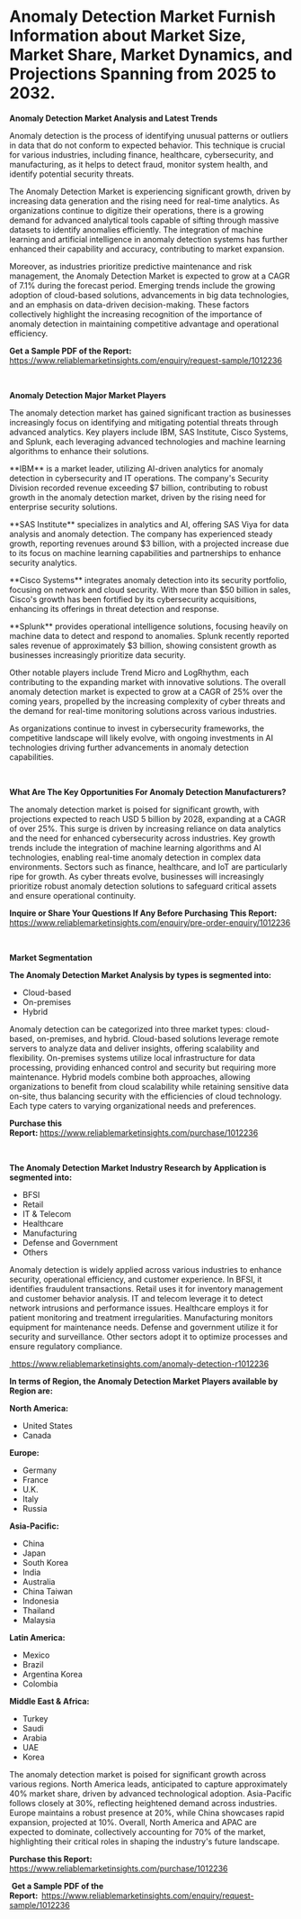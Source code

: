 <p><h1>Anomaly Detection Market Furnish Information about Market Size, Market Share, Market Dynamics, and Projections Spanning from 2025 to 2032.</h1></p><p><strong>Anomaly Detection Market Analysis and Latest Trends</strong></p>
<p><p>Anomaly detection is the process of identifying unusual patterns or outliers in data that do not conform to expected behavior. This technique is crucial for various industries, including finance, healthcare, cybersecurity, and manufacturing, as it helps to detect fraud, monitor system health, and identify potential security threats.</p><p>The Anomaly Detection Market is experiencing significant growth, driven by increasing data generation and the rising need for real-time analytics. As organizations continue to digitize their operations, there is a growing demand for advanced analytical tools capable of sifting through massive datasets to identify anomalies efficiently. The integration of machine learning and artificial intelligence in anomaly detection systems has further enhanced their capability and accuracy, contributing to market expansion.</p><p>Moreover, as industries prioritize predictive maintenance and risk management, the Anomaly Detection Market is expected to grow at a CAGR of 7.1% during the forecast period. Emerging trends include the growing adoption of cloud-based solutions, advancements in big data technologies, and an emphasis on data-driven decision-making. These factors collectively highlight the increasing recognition of the importance of anomaly detection in maintaining competitive advantage and operational efficiency.</p></p>
<p><strong>Get a Sample PDF of the Report:&nbsp;</strong> <a href="https://www.reliablemarketinsights.com/enquiry/request-sample/1012236?utm_campaign=3100&utm_medium=2&utm_source=Github&utm_content=ia&utm_term=16042025&utm_id=anomaly-detection">https://www.reliablemarketinsights.com/enquiry/request-sample/1012236</a></p>
<p>&nbsp;</p>
<p><strong>Anomaly Detection Major Market Players</strong></p>
<p><p>The anomaly detection market has gained significant traction as businesses increasingly focus on identifying and mitigating potential threats through advanced analytics. Key players include IBM, SAS Institute, Cisco Systems, and Splunk, each leveraging advanced technologies and machine learning algorithms to enhance their solutions.</p><p>**IBM** is a market leader, utilizing AI-driven analytics for anomaly detection in cybersecurity and IT operations. The company's Security Division recorded revenue exceeding $7 billion, contributing to robust growth in the anomaly detection market, driven by the rising need for enterprise security solutions.</p><p>**SAS Institute** specializes in analytics and AI, offering SAS Viya for data analysis and anomaly detection. The company has experienced steady growth, reporting revenues around $3 billion, with a projected increase due to its focus on machine learning capabilities and partnerships to enhance security analytics.</p><p>**Cisco Systems** integrates anomaly detection into its security portfolio, focusing on network and cloud security. With more than $50 billion in sales, Cisco's growth has been fortified by its cybersecurity acquisitions, enhancing its offerings in threat detection and response.</p><p>**Splunk** provides operational intelligence solutions, focusing heavily on machine data to detect and respond to anomalies. Splunk recently reported sales revenue of approximately $3 billion, showing consistent growth as businesses increasingly prioritize data security.</p><p>Other notable players include Trend Micro and LogRhythm, each contributing to the expanding market with innovative solutions. The overall anomaly detection market is expected to grow at a CAGR of 25% over the coming years, propelled by the increasing complexity of cyber threats and the demand for real-time monitoring solutions across various industries.</p><p>As organizations continue to invest in cybersecurity frameworks, the competitive landscape will likely evolve, with ongoing investments in AI technologies driving further advancements in anomaly detection capabilities.</p></p>
<p>&nbsp;</p>
<p><strong>What Are The Key Opportunities For Anomaly Detection Manufacturers?</strong></p>
<p><p>The anomaly detection market is poised for significant growth, with projections expected to reach USD 5 billion by 2028, expanding at a CAGR of over 25%. This surge is driven by increasing reliance on data analytics and the need for enhanced cybersecurity across industries. Key growth trends include the integration of machine learning algorithms and AI technologies, enabling real-time anomaly detection in complex data environments. Sectors such as finance, healthcare, and IoT are particularly ripe for growth. As cyber threats evolve, businesses will increasingly prioritize robust anomaly detection solutions to safeguard critical assets and ensure operational continuity.</p></p>
<p><strong>Inquire or Share Your Questions If Any Before Purchasing This Report:</strong> <a href="https://www.reliablemarketinsights.com/enquiry/pre-order-enquiry/1012236?utm_campaign=3100&utm_medium=2&utm_source=Github&utm_content=ia&utm_term=16042025&utm_id=anomaly-detection">https://www.reliablemarketinsights.com/enquiry/pre-order-enquiry/1012236</a></p>
<p>&nbsp;</p>
<p><strong>Market Segmentation</strong></p>
<p><strong>The Anomaly Detection Market Analysis by types is segmented into:</strong></p>
<p><ul><li>Cloud-based</li><li>On-premises</li><li>Hybrid</li></ul></p>
<p><p>Anomaly detection can be categorized into three market types: cloud-based, on-premises, and hybrid. Cloud-based solutions leverage remote servers to analyze data and deliver insights, offering scalability and flexibility. On-premises systems utilize local infrastructure for data processing, providing enhanced control and security but requiring more maintenance. Hybrid models combine both approaches, allowing organizations to benefit from cloud scalability while retaining sensitive data on-site, thus balancing security with the efficiencies of cloud technology. Each type caters to varying organizational needs and preferences.</p></p>
<p><strong>Purchase this Report:&nbsp;</strong><a href="https://www.reliablemarketinsights.com/purchase/1012236?utm_campaign=3100&utm_medium=2&utm_source=Github&utm_content=ia&utm_term=16042025&utm_id=anomaly-detection">https://www.reliablemarketinsights.com/purchase/1012236</a></p>
<p>&nbsp;</p>
<p><strong>The Anomaly Detection Market Industry Research by Application is segmented into:</strong></p>
<p><ul><li>BFSI</li><li>Retail</li><li>IT & Telecom</li><li>Healthcare</li><li>Manufacturing</li><li>Defense and Government</li><li>Others</li></ul></p>
<p><p>Anomaly detection is widely applied across various industries to enhance security, operational efficiency, and customer experience. In BFSI, it identifies fraudulent transactions. Retail uses it for inventory management and customer behavior analysis. IT and telecom leverage it to detect network intrusions and performance issues. Healthcare employs it for patient monitoring and treatment irregularities. Manufacturing monitors equipment for maintenance needs. Defense and government utilize it for security and surveillance. Other sectors adopt it to optimize processes and ensure regulatory compliance.</p></p>
<p><a href="https://www.reliablemarketinsights.com/anomaly-detection-r1012236?utm_campaign=3100&utm_medium=2&utm_source=Github&utm_content=ia&utm_term=16042025&utm_id=anomaly-detection">&nbsp;https://www.reliablemarketinsights.com/anomaly-detection-r1012236</a></p>
<p><strong>In terms of Region, the Anomaly Detection Market Players available by Region are:</strong></p>
<p>
    <p> <strong> North America: </strong>
        <ul>
            <li>United States</li>
            <li>Canada</li>
        </ul>
        </p> 
    <p> <strong> Europe: </strong>
        <ul>
            <li>Germany</li>
            <li>France</li>
            <li>U.K.</li>
            <li>Italy</li>
            <li>Russia</li>
        </ul>
        </p> 
    <p> <strong> Asia-Pacific: </strong>
        <ul>
            <li>China</li>
            <li>Japan</li>
            <li>South Korea</li>
            <li>India</li>
            <li>Australia</li>
            <li>China Taiwan</li>
            <li>Indonesia</li>
            <li>Thailand</li>
            <li>Malaysia</li>
        </ul>
        </p> 
    <p> <strong> Latin America: </strong>
        <ul>
            <li>Mexico</li>
            <li>Brazil</li>
            <li>Argentina Korea</li>
            <li>Colombia</li>
        </ul>
        </p> 
    <p> <strong> Middle East & Africa: </strong>
        <ul>
            <li>Turkey</li>
            <li>Saudi</li>
            <li>Arabia</li>
            <li>UAE</li>
            <li>Korea</li>
        </ul>
    </p>
    </p>
<p><p>The anomaly detection market is poised for significant growth across various regions. North America leads, anticipated to capture approximately 40% market share, driven by advanced technological adoption. Asia-Pacific follows closely at 30%, reflecting heightened demand across industries. Europe maintains a robust presence at 20%, while China showcases rapid expansion, projected at 10%. Overall, North America and APAC are expected to dominate, collectively accounting for 70% of the market, highlighting their critical roles in shaping the industry's future landscape.</p></p>
<p><strong>Purchase this Report: </strong><a href="https://www.reliablemarketinsights.com/purchase/1012236?utm_campaign=3100&utm_medium=2&utm_source=Github&utm_content=ia&utm_term=16042025&utm_id=anomaly-detection">https://www.reliablemarketinsights.com/purchase/1012236</a></p>
<p>&nbsp;<strong>Get a Sample PDF of the Report:&nbsp;&nbsp;</strong><a href="https://www.reliablemarketinsights.com/enquiry/request-sample/1012236?utm_campaign=3100&utm_medium=2&utm_source=Github&utm_content=ia&utm_term=16042025&utm_id=anomaly-detection">https://www.reliablemarketinsights.com/enquiry/request-sample/1012236</a></p>
<p><strong></strong></p>
<p><p></p><p></p><p></p></p>